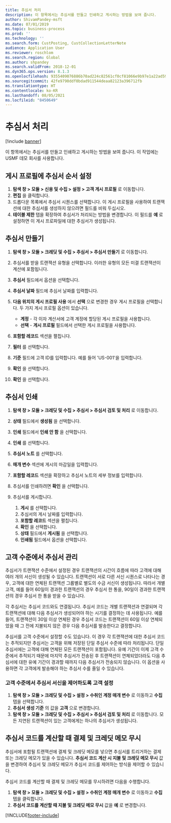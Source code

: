```yaml
---
title: 추심서 처리
description: 이 항목에서는 추심서를 만들고 인쇄하고 게시하는 방법을 보여 줍니다.
author: ShivamPandey-msft
ms.date: 07/01/2019
ms.topic: business-process
ms.prod: ''
ms.technology: ''
ms.search.form: CustPosting, CustCollectionLetterNote
audience: Application User
ms.reviewer: roschlom
ms.search.region: Global
ms.author: shpandey
ms.search.validFrom: 2018-12-01
ms.dyn365.ops.version: 8.1.3
ms.openlocfilehash: 9355409076886b70ad224c82561cf0cf81066e9b97e1a22ad59ce04be2c90158
ms.sourcegitcommit: 42fe9790ddf0bdad911544deaa82123a396712fb
ms.translationtype: HT
ms.contentlocale: ko-KR
ms.lasthandoff: 08/05/2021
ms.locfileid: "8450649"
---
```

# <a name="process-collection-letters"></a>추심서 처리

[!include [banner](../../includes/banner.md)]

이 항목에서는 추심서를 만들고 인쇄하고 게시하는 방법을 보여 줍니다. 이 작업에는 USMF 데모 회사를 사용합니다.

## <a name="set-up-a-collection-letter-sequence-on-the-posting-profile"></a>게시 프로필에 추심서 순서 설정
1. **탐색 창 > 모듈 > 신용 및 수집 > 설정 > 고객 게시 프로필** 로 이동합니다.
2. **편집** 을 클릭합니다.
3. 드롭다운 목록에서 추심서 시퀀스를 선택합니다. 이 게시 프로필을 사용하여 트랜잭션에 대한 추심서를 생성하지 않으려면 필드를 비워 두십시오.  
4. **테이블 제한** 탭을 확장하여 추심서가 처리되는 방법을 변경합니다. 이 필드를 **예** 로 설정하면 이 게시 프로파일에 대한 추심서가 생성됩니다.  

## <a name="create-collection-letters"></a>추심서 만들기
1. **탐색 창 > 모듈 > 크레딧 및 수집 > 추심서 > 추심서 만들기** 로 이동합니다.
2. 추심서를 받을 트랜잭션 유형을 선택합니다. 이러한 유형의 모든 미결 트랜잭션이 계산에 포함됩니다.  
3. **추심서** 필드에서 옵션을 선택합니다.
4. **추심서 날짜** 필드에 추심서 날짜를 입력합니다.
5. **다음 위치의 게시 프로필 사용** 에서 **선택** 으로 변경한 경우 게시 프로필을 선택합니다. 두 가지 게시 프로필 옵션이 있습니다.   

   - **계정** - 각 이자 계산서에 고객 계정에 할당된 게시 프로필을 사용합니다.   
   - **선택** - **게시 프로필** 필드에서 선택한 게시 프로필을 사용합니다.  

6. **포함할 레코드** 섹션을 펼칩니다.
7. **필터** 를 선택합니다.
8. **기준** 필드에 고객 ID를 입력합니다. 예를 들어 'US-001'을 입력합니다.
9. **확인** 을 선택합니다.
10. **확인** 을 선택합니다.

## <a name="print-collection-letters"></a>추심서 인쇄
1. **탐색 창 > 모듈 > 크레딧 및 수집 > 추심서 > 추심서 검토 및 처리** 로 이동합니다.
2. **상태** 필드에서 **생성됨** 을 선택합니다.
3. **인쇄** 필드에서 **인쇄 안 함** 을 선택합니다.
4. **인쇄** 를 선택합니다.
5. **추심서 노트** 를 선택합니다.
6. **매개 변수** 섹션에 게시의 마감일을 입력합니다.
7. **포함할 레코드** 섹션을 확장하고 추심서 노트의 세부 정보를 입력합니다.
8. 추심서를 인쇄하려면 **확인** 을 선택합니다.
9. 추심서를 게시합니다.

    1. **게시** 를 선택합니다.
    1. 추심서의 게시 날짜를 입력합니다.
    1. **포함할 레코드** 섹션을 펼칩니다.
    1. **확인** 을 선택합니다.
    1. **상태** 필드에서 **게시됨** 을 선택합니다.
    1. **인쇄됨** 필드에서 옵션을 선택합니다.

## <a name="control-collection-letters-at-the-customer-level"></a>고객 수준에서 추심서 관리
추심서가 트랜잭션 수준에서 설정된 경우 트랜잭션의 시간이 흐름에 따라 고객에 대해 여러 개의 서신이 생성될 수 있습니다. 트랜잭션이 서로 다른 서신 시퀀스로 나타나는 경우, 고객에 대한 연체된 트랜잭션 그룹별로 별도의 수금 서신이 생성됩니다. 따라서 개별 고객, 예를 들어 60일이 경과한 트랜잭션의 경우 추심서 한 통을, 90일이 경과한 트랜잭션의 경우 추심서 한 통을 받을 수 있습니다. 

각 추심서는 추심서 코드와도 연결됩니다. 추심서 코드는 개별 트랜잭션과 연결되며 각 트랜잭션에 대해 다음 추심서가 생성되어야 하는 시기를 결정하는 데 사용됩니다. 예를 들어, 트랜잭션이 30일 이상 연체된 경우 추심서 코드는 트랜잭션이 60일 이상 연체되었을 때 그 전에 지불되지 않은 경우 다음 추심서를 발송한다고 결정합니다. 

추심서를 고객 수준에서 설정할 수도 있습니다. 이 경우 각 트랜잭션에 대한 추심서 코드는 추적되지만 추심서는 고객을 위해 저장된 단일 추심서 수준에 따라 처리됩니다. 단일 추심서에는 고객에 대해 연체된 모든 트랜잭션이 포함됩니다. 유예 기간이 이제 고객 수준에서 추적되기 때문에 마지막 추심서가 전송된 후 트랜잭션이 연체되었더라도 다음 추심서에 대한 유예 기간이 경과할 때까지 다음 추심서가 전송되지 않습니다. 이 옵션을 사용하면 각 고객에게 발송해야 하는 추심서 수를 줄일 수 있습니다.

### <a name="set-up-the-customer-to-control-collection-letters-at-the-customer-level"></a>고객 수준에서 추심서 서신을 제어하도록 고객 설정
1.  **탐색 창 > 모듈 > 크레딧 및 수집 > 설정 > 수취인 계정 매개 변수** 로 이동하고 **수집** 탭을 선택합니다. 
2.  **추심서 생성 기준** 의 값을 **고객** 으로 변경합니다. 
3.  **탐색 창 > 모듈 > 크레딧 및 수집 > 추심서 > 추심서 검토 및 처리** 로 이동합니다. 모든 지연된 트랜잭션이 있는 고객에게는 하나의 추심서가 생성됩니다.

## <a name="ignore-payments-and-credit-memos-when-calculating-the-collection-letter-code"></a>추심서 코드를 계산할 때 결제 및 크레딧 메모 무시
추심서에 포함될 트랜잭션에 결제 및 크레딧 메모를 넣으면 추심서를 트리거하는 결제 또는 크레딧 메모가 있을 수 있습니다. **추심서 코드 계산 시 지불 및 크레딧 메모 무시** 값을 변경하여 추심서 및 크레딧 메모가 추심서 코드를 제어하는 방식을 제어할 수 있습니다. 

추심서 코드를 계산할 때 결제 및 크레딧 메모를 무시하려면 다음을 수행합니다.

1. **탐색 창 > 모듈 > 크레딧 및 수집 > 설정 > 수취인 계정 매개 변수** 로 이동하고 **수집** 탭을 클릭합니다. 
2. **추심서 코드를 계산할 때 지불 및 크레딧 메모 무시** 값을 **예** 로 변경합니다.


[!INCLUDE[footer-include](../../../includes/footer-banner.md)]